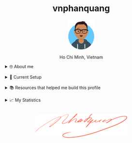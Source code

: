 <h1 align="center">vnphanquang</h1>

<p align="center">
  <a href="https://github.com/vnphanquang" target="_blank">
    <img src="./.github/images/avataaars.svg" alt="vnphanquang" height="100"/>
  </a>
</p>

<p align="center">Ho Chi Minh, Vietnam</p>

<details>
  <summary>🤓 About me</summary>

  <details align="center">
    <summary>My story</summary>
    <details align="center">
      <summary>Expand to see more of this</summary>
      <details align="center">
        <summary>Make this open to see some miracles</summary>
        <details align="center">
          <summary>You are getting there, keep going!</summary>
          <details align="center">
            <summary>You do really want to see how this ends, don't you?</summary>
            <details align="center">
              <summary>Well I have some exciting news to tell you</summary>
              <details align="center">
                <summary>You just wasted 5 seconds for this crap</summary>
                <details align="center">
                  <summary>Get your butt back to work</summary>
                  <details align="center">
                    <summary>Shame on you I have no story</summary>
                    <details align="center">
                      <summary>Okay now you are getting me annoyed...</summary>
                      <details align="center">
                        <summary>Okay okay, I will tell you my story, geez louise!</summary>
                        <details align="center">
                          <summary>It goes like this:</summary>
                          <details align="center">
                            <summary>...</summary>
                          </details>
                        </details>
                      </details>
                    </details>
                  </details>
                </details>
              </details>
            </details>
          </details>
        </details>
      </details>
    </details>
  </details>

  <br />

  My name is Quang Phan. I am a learner and a developer. This is where I dedicate my energy to the open source community.

  You are probably bored already so get back to whatever you were doing. See you out there on the field.

  In case you want to reach me, find me at `vnphanquang` on most social platforms.

  Cheers!
</details>

<br />

<details>
  <summary>💾 Current Setup</summary>
  <br />

My keyboard: [ZSA Moonlander](https://www.zsa.io/moonlander) [![monkeytype.badge]][monkeytype]

See my [.config] here for all my setup.

I mostly use Linux: [i3wm] & [polybar], [alacritty], [fish], [tmux], [neovim],

[![setup screenshot][local.images.setup]][.config]

I also use mac at work sometimes but only when i am forced too 😂.

</details>

<br />

<details>
  <summary>📚 Resources that helped me build this profile</summary>
  <br />

- [`awesome` collection of Github profiles](https://github.com/abhisheknaiidu/awesome-github-profile-readme#icons-) for inspiration
- [simpleicons](https://simpleicons.org/) for svg icons
- [getavataaars](https://getavataaars.com/) for avatar generation
- [wakatime](https://wakatime.com/dashboard), [wakatime-vscode](https://marketplace.visualstudio.com/items?itemName=WakaTime.vscode-wakatime) and the [anmol098/waka-readme-stats](https://github.com/anmol098/waka-readme-stats) github action for the coding stats section at end of this profile.

glhf!
</details>

<br />

<details>
  <summary>📈 My Statistics</summary>
  <br />

<!--START_SECTION:waka-->
![Code Time](http://img.shields.io/badge/Code%20Time-3%2C733%20hrs%2025%20mins-blue)

![Profile Views](http://img.shields.io/badge/Profile%20Views-15-blue)

**I'm an Early 🐤**

```text
🌞 Morning                2733 commits        ██████░░░░░░░░░░░░░░░░░░░   24.60 %
🌆 Daytime                3859 commits        █████████░░░░░░░░░░░░░░░░   34.74 %
🌃 Evening                4336 commits        ██████████░░░░░░░░░░░░░░░   39.03 %
🌙 Night                  181 commits         ░░░░░░░░░░░░░░░░░░░░░░░░░   01.63 %
```
📅 **I'm Most Productive on Friday**

```text
Monday                   1562 commits        ████░░░░░░░░░░░░░░░░░░░░░   14.06 %
Tuesday                  1793 commits        ████░░░░░░░░░░░░░░░░░░░░░   16.14 %
Wednesday                1476 commits        ███░░░░░░░░░░░░░░░░░░░░░░   13.29 %
Thursday                 1029 commits        ██░░░░░░░░░░░░░░░░░░░░░░░   09.26 %
Friday                   2147 commits        █████░░░░░░░░░░░░░░░░░░░░   19.33 %
Saturday                 1788 commits        ████░░░░░░░░░░░░░░░░░░░░░   16.10 %
Sunday                   1314 commits        ███░░░░░░░░░░░░░░░░░░░░░░   11.83 %
```


📊 **This Week I Spent My Time On**

```text
🕑︎ Time Zone: Asia/Ho_Chi_Minh

💬 Programming Languages:
Gettext Catalog          9 hrs 49 mins       ████████░░░░░░░░░░░░░░░░░   33.45 %
Svelte                   5 hrs 45 mins       █████░░░░░░░░░░░░░░░░░░░░   19.60 %
TypeScript               4 hrs 8 mins        ████░░░░░░░░░░░░░░░░░░░░░   14.12 %
JavaScript               2 hrs 31 mins       ██░░░░░░░░░░░░░░░░░░░░░░░   08.62 %
CSS                      1 hr 52 mins        ██░░░░░░░░░░░░░░░░░░░░░░░   06.38 %

🔥 Editors:
Neovim                   19 hrs 30 mins      █████████████████░░░░░░░░   66.44 %
VS Code                  9 hrs 51 mins       ████████░░░░░░░░░░░░░░░░░   33.56 %

💻 Operating System:
Linux                    29 hrs 21 mins      █████████████████████████   100.00 %
```

**I Mostly Code in JavaScript**

```text
JavaScript               25 repos            █████████░░░░░░░░░░░░░░░░   35.71 %
TypeScript               18 repos            ██████░░░░░░░░░░░░░░░░░░░   25.71 %
HTML                     3 repos             █░░░░░░░░░░░░░░░░░░░░░░░░   04.29 %
CSS                      2 repos             █░░░░░░░░░░░░░░░░░░░░░░░░   02.86 %
Jupyter Notebook         1 repo              ░░░░░░░░░░░░░░░░░░░░░░░░░   01.43 %
```




 Last Updated on 21/11/2024 00:38:39 UTC
<!--END_SECTION:waka-->

</details>


<br />

<p align="center">
  <a href="https://github.com/vnphanquang" target="_blank">
    <img src="./.github/images/signature.svg" height="80" />
  </a>
</p>

[monkeytype.badge]: https://img.shields.io/endpoint?style=for-the-badge&url=https%3A%2F%2Fmonkeytype-badge-vhd5lan7mmhz.runkit.sh%3Fmessage%3D119wpm%26label%3Dmonkeytype%26logoVariant%3Done
[monkeytype]: https://monkeytype.com/

[alacritty]: https://alacritty.org/
[polybar]: https://github.com/polybar/polybar
[i3wm]: https://i3wm.org/
[tmux]: https://github.com/tmux/tmux/wiki
[fish]: https://fishshell.com/
[neovim]: https://neovim.io/
[vscode]: https://code.visualstudio.com/
[vscode.vim]: https://marketplace.visualstudio.com/items?itemName=vscodevim.vim

[.config]: https://github.com/vnphanquang/.config
[local.images.setup]: ./.github/images/setup.png
